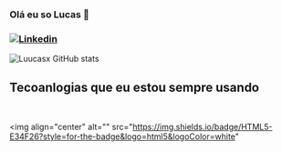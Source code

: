 ### Olá eu so Lucas 👋

### [![Linkedin](https://img.shields.io/badge/LinkedIn-0077B5?style=for-the-badge&logo=linkedin&logoColor=white)](https://www.linkedin.com/in/lucas-vinicius-9126a0263/)

![Luucasx GitHub stats](https://github-readme-stats.vercel.app/api?username=Luucasx&show_icons=true&theme=dracula)

## Tecoanlogias que eu estou sempre usando

<div style="display:inline-block"><br/>

<img align="center" alt="" src="https://img.shields.io/badge/HTML5-E34F26?style=for-the-badge&logo=html5&logoColor=white"

</div>



<!--
**Luucasx/Luucasx** is a ✨ _special_ ✨ repository because its `README.md` (this file) appears on your GitHub profile.

Here are some ideas to get you started:

- 🔭 I’m currently working on ...
- 🌱 I’m currently learning ...
- 👯 I’m looking to collaborate on ...
- 🤔 I’m looking for help with ...
- 💬 Ask me about ...
- 📫 How to reach me: ...
- 😄 Pronouns: ...
- ⚡ Fun fact: ...
-->

